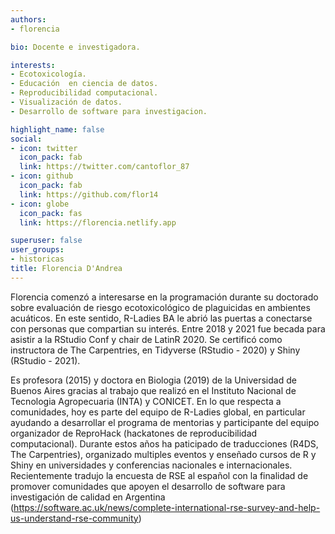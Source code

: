 ```yaml
---
authors:
- florencia

bio: Docente e investigadora. 

interests:
- Ecotoxicología. 
- Educación  en ciencia de datos. 
- Reproducibilidad computacional. 
- Visualización de datos. 
- Desarrollo de software para investigacion.  

highlight_name: false
social:
- icon: twitter
  icon_pack: fab
  link: https://twitter.com/cantoflor_87
- icon: github
  icon_pack: fab
  link: https://github.com/flor14
- icon: globe
  icon_pack: fas
  link: https://florencia.netlify.app

superuser: false
user_groups: 
- historicas
title: Florencia D'Andrea
---
```


Florencia comenzó a interesarse en la programación durante su doctorado sobre evaluación de riesgo ecotoxicológico de plaguicidas en ambientes acuáticos. En este sentido, R-Ladies BA le abrió las puertas a conectarse con personas que compartian su interés.  Entre 2018 y 2021 fue becada para asistir a la RStudio Conf y chair de LatinR 2020. Se certificó como instructora de The Carpentries, en Tidyverse (RStudio - 2020) y Shiny (RStudio - 2021).

Es profesora (2015) y doctora en Biologia (2019) de la Universidad de Buenos Aires gracias al trabajo que realizó en el Instituto Nacional de Tecnologia Agropecuaria (INTA) y CONICET. En lo que respecta a comunidades, hoy es parte del equipo de R-Ladies global, en particular ayudando a desarrollar el programa de mentorias y participante del equipo organizador de ReproHack (hackatones de reproducibilidad computacional). Durante estos años ha paticipado de traducciones (R4DS, The Carpentries), organizado multiples eventos y enseñado cursos de R y Shiny en universidades y conferencias nacionales e internacionales. Recientemente tradujo la encuesta de RSE al español con la finalidad de promover comunidades que apoyen el desarrollo de software para investigación de calidad en Argentina (https://software.ac.uk/news/complete-international-rse-survey-and-help-us-understand-rse-community)


